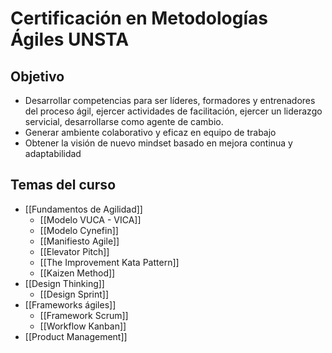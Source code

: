 # Certificación en Metodologías Ágiles UNSTA

## Objetivo
- Desarrollar competencias para ser líderes, formadores y entrenadores del proceso ágil, ejercer actividades de facilitación, ejercer un liderazgo servicial, desarrollarse como agente de cambio.
- Generar ambiente colaborativo y eficaz en equipo de trabajo
- Obtener la visión de nuevo mindset basado en mejora continua y adaptabilidad

## Temas del curso

- [[Fundamentos de Agilidad]]
	- [[Modelo VUCA - VICA]]
	- [[Modelo Cynefin]]
	- [[Manifiesto Agile]]
	- [[Elevator Pitch]]
	- [[The Improvement Kata Pattern]]
	- [[Kaizen Method]]
- [[Design Thinking]]
	- [[Design Sprint]]
- [[Frameworks ágiles]]
	- [[Framework Scrum]]
	- [[Workflow Kanban]]
- [[Product Management]]